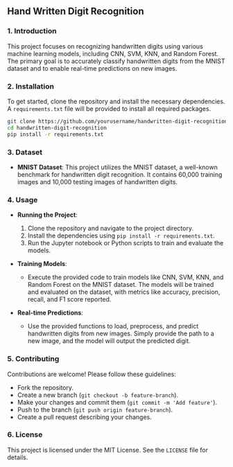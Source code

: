 ## Hand Written Digit Recognition

### 1. **Introduction**
This project focuses on recognizing handwritten digits using various machine learning models, including CNN, SVM, KNN, and Random Forest. The primary goal is to accurately classify handwritten digits from the MNIST dataset and to enable real-time predictions on new images.

### 2. **Installation**
To get started, clone the repository and install the necessary dependencies. A `requirements.txt` file will be provided to install all required packages.

```bash
git clone https://github.com/yourusername/handwritten-digit-recognition.git
cd handwritten-digit-recognition
pip install -r requirements.txt
```

### 3. **Dataset**
- **MNIST Dataset**: This project utilizes the MNIST dataset, a well-known benchmark for handwritten digit recognition. It contains 60,000 training images and 10,000 testing images of handwritten digits.

### 4. **Usage**
- **Running the Project**: 
  1. Clone the repository and navigate to the project directory.
  2. Install the dependencies using `pip install -r requirements.txt`.
  3. Run the Jupyter notebook or Python scripts to train and evaluate the models.

- **Training Models**: 
  - Execute the provided code to train models like CNN, SVM, KNN, and Random Forest on the MNIST dataset. The models will be trained and evaluated on the dataset, with metrics like accuracy, precision, recall, and F1 score reported.

- **Real-time Predictions**:
  - Use the provided functions to load, preprocess, and predict handwritten digits from new images. Simply provide the path to a new image, and the model will output the predicted digit.

### 5. **Contributing**
Contributions are welcome! Please follow these guidelines:
- Fork the repository.
- Create a new branch (`git checkout -b feature-branch`).
- Make your changes and commit them (`git commit -m 'Add feature'`).
- Push to the branch (`git push origin feature-branch`).
- Create a pull request describing your changes.

### 6. **License**
This project is licensed under the MIT License. See the `LICENSE` file for details.
